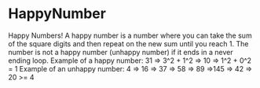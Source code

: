 # HappyNumber
Happy Numbers! A happy number is a number where you can take the sum of the square digits and then repeat on the new sum until you reach 1. The number is not a happy number (unhappy number) if it ends in a never ending loop. Example of a happy number: 31 => 3^2 + 1^2 => 10 => 1^2 + 0^2 = 1 Example of an unhappy number: 4 => 16 => 37 => 58 => 89 =>145 => 42 => 20 >= 4
